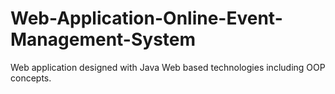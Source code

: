 # Web-Application-Online-Event-Management-System
Web application designed with Java Web based technologies including OOP concepts.
